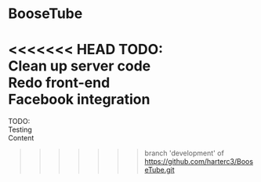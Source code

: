 BooseTube
=========

<<<<<<< HEAD
TODO:
<br>
Clean up server code<br>
Redo front-end<br>
Facebook integration<br>
=======
TODO:<br>
Testing<br>
Content
>>>>>>> branch 'development' of https://github.com/harterc3/BooseTube.git

